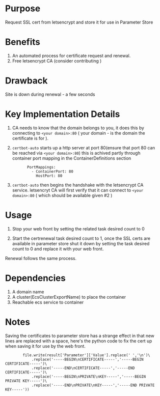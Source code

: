 # Purpose 
Request SSL cert from letsencrypt and store it for use in Parameter Store

# Benefits
1. An automated process for certificate request and renewal.
2. Free letsencrypt CA (consider contributing )

# Drawback

Site is down during renewal - a few seconds

# Key Implementation Details

1. CA needs to know that the domain belongs to you, it does this by connecting to `<your domain>:80` ( your domain - is the domain the certificate is for ). 

2. `certbot-auto` starts up a http server at port 80(ensure that port 80 can be reached via `<your domain>:80`) this is achived partly through container port mapping in the ContainerDefinitions section
```
          PortMappings:
            - ContainerPort: 80
              HostPort: 80
```

3. `certbot-auto` then begins the handshake with the letsencrypt CA service. letsencryt CA will first verify that it can connect to `<your domain>:80`  ( which should be available given #2 ) 

# Usage

1. Stop your web front by setting the related task desired count to 0

2. Start the certrenewal task desired count to 1, once the SSL certs are available in parameter store shut it down by setting the task desired count to 0 and replace it with your web front.

Renewal follows the same process.

# Dependencies
1. A domain name
2. A cluster(EcsClusterExportName) to place the container
2. Reachable ecs service to container

# Notes
Saving the certificates to parameter store has a strange effect in that new lines are replaced with a space, here's the python code to fix the cert up when saving it for use by the web front.
```
        file.write(result['Parameter']['Value'].replace(' ','\n')\
            .replace('-----BEGIN\nCERTIFICATE-----','-----BEGIN CERTIFICATE-----')\
            .replace('-----END\nCERTIFICATE-----','-----END CERTIFICATE-----')\
            .replace('-----BEGIN\nPRIVATE\nKEY-----','-----BEGIN PRIVATE KEY-----')\
            .replace('-----END\nPRIVATE\nKEY-----','-----END PRIVATE KEY-----'))
```